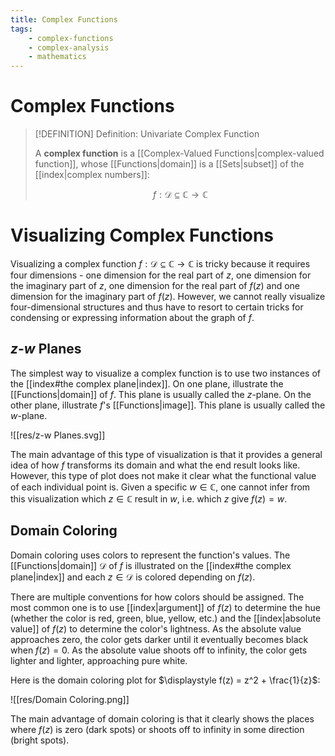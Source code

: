 ```yaml
---
title: Complex Functions
tags:
    - complex-functions
    - complex-analysis
    - mathematics
---
```


# Complex Functions

>[!DEFINITION] Definition: Univariate Complex Function
>
>A **complex function** is a [[Complex-Valued Functions|complex-valued function]], whose [[Functions|domain]] is a [[Sets|subset]] of the [[index|complex numbers]]:
>
>$$
>f: \mathcal{D} \subseteq \mathbb{C} \to \mathbb{C}
>$$
>

# Visualizing Complex Functions

Visualizing a complex function $f: \mathcal{D} \subseteq \mathbb{C} \to \mathbb{C}$ is tricky because it requires four dimensions - one dimension for the real part of $z$, one dimension for the imaginary part of $z$, one dimension for the real part of $f(z)$ and one dimension for the imaginary part of $f(z)$. However, we cannot really visualize four-dimensional structures and thus have to resort to certain tricks for condensing or expressing information about the graph of $f$.

## $z$-$w$ Planes

The simplest way to visualize a complex function is to use two instances of the [[index#the complex plane|index]]. On one plane, illustrate the [[Functions|domain]] of $f$. This plane is usually called the $z$-plane. On the other plane, illustrate $f$'s [[Functions|image]]. This plane is usually called the $w$-plane.

![[res/z-w Planes.svg]]

The main advantage of this type of visualization is that it provides a general idea of how $f$ transforms its domain and what the end result looks like. However, this type of plot does not make it clear what the functional value of each individual point is. Given a specific $w \in \mathbb{C}$, one cannot infer from this visualization which $z \in \mathbb{C}$ result in $w$, i.e. which $z$ give $f(z) = w$.  

## Domain Coloring

Domain coloring uses colors to represent the function's values. The [[Functions|domain]] $\mathcal{D}$ of $f$ is illustrated on the [[index#the complex plane|index]] and each $z \in \mathcal{D}$ is colored depending on $f(z)$. 

There are multiple conventions for how colors should be assigned. The most common one is to use [[index|argument]] of $f(z)$ to determine the hue (whether the color is red, green, blue, yellow, etc.) and the [[index|absolute value]] of $f(z)$ to determine the color's lightness. As the absolute value approaches zero, the color gets darker until it eventually becomes black when $f(z) = 0$. As the absolute value shoots off to infinity, the color gets lighter and lighter, approaching pure white.

Here is the domain coloring plot for $\displaystyle f(z) = z^2 + \frac{1}{z}$:

![[res/Domain Coloring.png]]

The main advantage of domain coloring is that it clearly shows the places where $f(z)$ is zero (dark spots) or shoots off to infinity in some direction (bright spots).